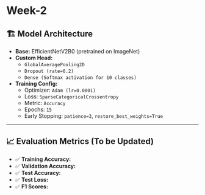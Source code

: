 # Week-2

## 🏗️ Model Architecture

- **Base:** EfficientNetV2B0 (pretrained on ImageNet)
- **Custom Head:**
  - `GlobalAveragePooling2D`
  - `Dropout (rate=0.2)`
  - `Dense (Softmax activation for 10 classes)`
- **Training Config:**
  - Optimizer: `Adam (lr=0.0001)`
  - Loss: `SparseCategoricalCrossentropy`
  - Metric: `Accuracy`
  - Epochs: `15`
  - Early Stopping: `patience=3`, `restore_best_weights=True`

---

## 📈 Evaluation Metrics (To be Updated)


- ✅ **Training Accuracy:** 
- ✅ **Validation Accuracy:** 
- ✅ **Test Accuracy:** 
- ✅ **Test Loss:** 
- ✅ **F1 Scores:** 
